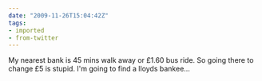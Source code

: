 ```yaml
---
date: "2009-11-26T15:04:42Z"
tags:
- imported
- from-twitter
---
```

My nearest bank is 45 mins walk away or £1.60 bus ride. So going there to change £5 is stupid. I'm going to find a lloyds bankee…
